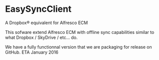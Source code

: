 # EasySyncClient
A Dropbox® equivalent for Alfresco ECM

This sofware extend Alfresco ECM with offline sync capabilities similar to what Dropbox / SkyDrive / etc... do.

We have a fully functionnal version that we are packaging for release on GitHub. ETA January 2016
